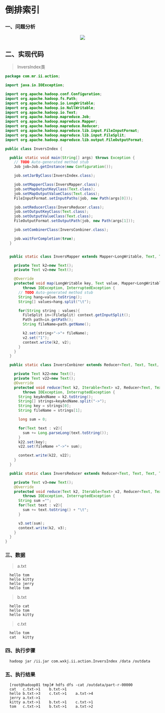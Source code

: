 # 倒排索引

### 一、问题分析

<div align="center"><img src="https://github.com/sunnyandgood/BigData/blob/master/MapReduce/img/倒排索引过程.png"/></div>

## 二、实现代码

>InversIndex类

```java
package com.mr.ii.action;

import java.io.IOException;

import org.apache.hadoop.conf.Configuration;
import org.apache.hadoop.fs.Path;
import org.apache.hadoop.io.LongWritable;
import org.apache.hadoop.io.NullWritable;
import org.apache.hadoop.io.Text;
import org.apache.hadoop.mapreduce.Job;
import org.apache.hadoop.mapreduce.Mapper;
import org.apache.hadoop.mapreduce.Reducer;
import org.apache.hadoop.mapreduce.lib.input.FileInputFormat;
import org.apache.hadoop.mapreduce.lib.input.FileSplit;
import org.apache.hadoop.mapreduce.lib.output.FileOutputFormat;

public class InversIndex {

  public static void main(String[] args) throws Exception {
    // TODO Auto-generated method stub
    Job job=Job.getInstance(new Configuration());

    job.setJarByClass(InversIndex.class);

    job.setMapperClass(InversMapper.class);
    job.setMapOutputKeyClass(Text.class);
    job.setMapOutputValueClass(Text.class);
    FileInputFormat.setInputPaths(job, new Path(args[0]));

    job.setReducerClass(InversReducer.class);
    job.setOutputKeyClass(Text.class);
    job.setOutputValueClass(Text.class);
    FileOutputFormat.setOutputPath(job, new Path(args[1]));

    job.setCombinerClass(InversConbiner.class);

    job.waitForCompletion(true);
  }


  public static class InversMapper extends Mapper<LongWritable, Text, Text, Text>{

    private Text k2=new Text();
    private Text v2=new Text();

    @Override
    protected void map(LongWritable key, Text value, Mapper<LongWritable, Text, Text, Text>.Context context)
        throws IOException, InterruptedException {
      // TODO Auto-generated method stub
      String hang=value.toString();
      String[] values=hang.split("\t");

      for(String string : values){
        FileSplit in=(FileSplit) context.getInputSplit();
        Path path=in.getPath();
        String fileName=path.getName();

        k2.set(string+"->"+ fileName);
        v2.set("1");
        context.write(k2, v2);
      }
    }
  }

  public static class InversConbiner extends Reducer<Text, Text, Text, Text>{

    private Text k22=new Text();
    private Text v22=new Text();
    @Override
    protected void reduce(Text k2, Iterable<Text> v2, Reducer<Text, Text, Text, Text>.Context context)
        throws IOException, InterruptedException {
      String keyAndName = k2.toString();
      String[] strings=keyAndName.split("->");
      String key = strings[0];
      String fileName = strings[1];

      long sum = 0;

      for(Text text : v2){
        sum += Long.parseLong(text.toString());
      }
      k22.set(key);
      v22.set(fileName +"->"+ sum);

      context.write(k22, v22);
    }
  }

  public static class InversReducer extends Reducer<Text, Text, Text, Text>{

    private Text v3=new Text();
    @Override
    protected void reduce(Text k2, Iterable<Text> v2, Reducer<Text, Text, Text, Text>.Context context)
        throws IOException, InterruptedException {
      String sum ="";
      for(Text text : v2){
        sum += text.toString() + "\t";
      }

      v3.set(sum);
      context.write(k2, v3);
    }
  }
}
```
### 三、数据

>a.txt

      hello	tom
      hello	kitty
      hello	jerry
      hello	tom

>b.txt

      hello	cat
      hello	tom
      hello	kitty

>c.txt

      hello	tom
      cat	kitty

### 四、执行步骤

      hadoop jar /ii.jar com.wxkj.ii.action.InversIndex /data /outdata
      
### 五、执行结果

      [root@hadoop01 tmp]# hdfs dfs -cat /outdata/part-r-00000
      cat	c.txt->1	b.txt->1	
      hello	b.txt->3	c.txt->1	a.txt->4	
      jerry	a.txt->1	
      kitty	a.txt->1	b.txt->1	c.txt->1	
      tom	c.txt->1	b.txt->1	a.txt->2	
